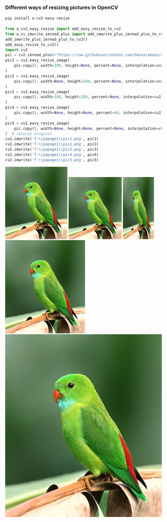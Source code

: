 ### Different ways of resizing pictures in OpenCV

```python
pip install a-cv2-easy-resize

from a_cv2_easy_resize import add_easy_resize_to_cv2
from a_cv_imwrite_imread_plus import add_imwrite_plus_imread_plus_to_cv2
add_imwrite_plus_imread_plus_to_cv2()
add_easy_resize_to_cv2()
import cv2
pic = cv2.imread_plus(r"https://raw.githubusercontent.com/hansalemaos/screenshots/main/splitted1.jpeg")
pic1 = cv2.easy_resize_image(
    pic.copy(), width=200, height=None, percent=None, interpolation=cv2.INTER_AREA
)
pic2 = cv2.easy_resize_image(
    pic.copy(), width=None, height=200, percent=None, interpolation=cv2.INTER_AREA
)
pic3 = cv2.easy_resize_image(
    pic.copy(), width=100, height=200, percent=None, interpolation=cv2.INTER_AREA
)
pic4 = cv2.easy_resize_image(
    pic.copy(), width=None, height=None, percent=40, interpolation=cv2.INTER_AREA
)
pic5 = cv2.easy_resize_image(
    pic.copy(), width=None, height=None, percent=None, interpolation=cv2.INTER_AREA
)  # returns original
cv2.imwrite('f:\\papagei\\pic1.png', pic1)
cv2.imwrite('f:\\papagei\\pic2.png', pic2)
cv2.imwrite('f:\\papagei\\pic3.png', pic3)
cv2.imwrite('f:\\papagei\\pic4.png', pic4)
cv2.imwrite('f:\\papagei\\pic5.png', pic5)

```


<img src="https://github.com/hansalemaos/screenshots/raw/main/pic1.png"/>


<img src="https://github.com/hansalemaos/screenshots/raw/main/pic2.png"/>


<img src="https://github.com/hansalemaos/screenshots/raw/main/pic3.png"/>


<img src="https://github.com/hansalemaos/screenshots/raw/main/pic4.png"/>


<img src="https://github.com/hansalemaos/screenshots/raw/main/pic5.png"/>


